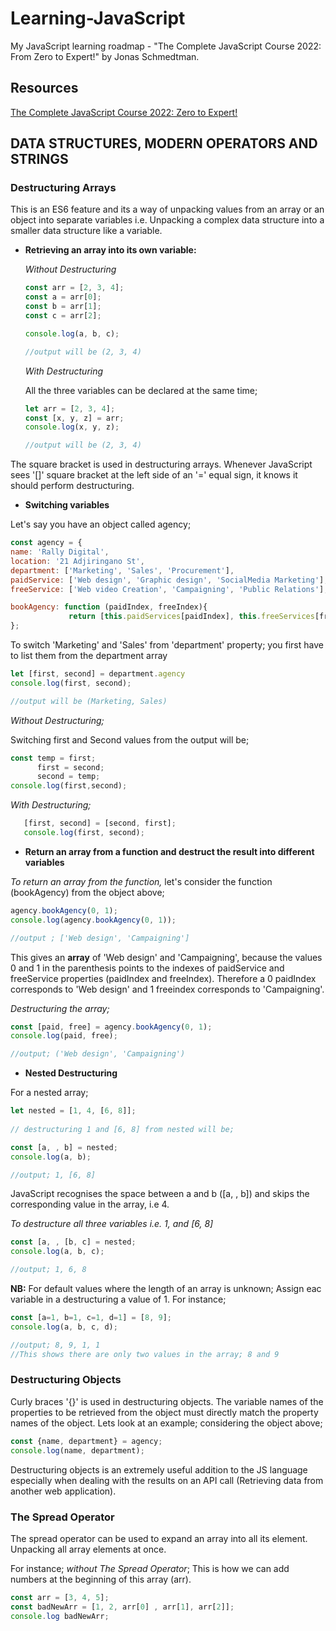 # Learning-JavaScript
 My JavaScript learning roadmap - "The Complete JavaScript Course 2022: From Zero to Expert!" by Jonas Schmedtman.

## Resources
[The Complete JavaScript Course 2022: Zero to Expert!](https://www.udemy.com/course/the-complete-javascript-course/)

## DATA STRUCTURES, MODERN OPERATORS AND STRINGS

### Destructuring Arrays

This is an ES6 feature and its a way of unpacking values from an array or an object into separate variables i.e. Unpacking a complex data structure into a smaller data structure like a variable.
* **Retrieving an array into its own variable:**

  *Without Destructuring*
  
  ```javascript
  const arr = [2, 3, 4];
  const a = arr[0];
  const b = arr[1];
  const c = arr[2];
  
  console.log(a, b, c);
  
  //output will be (2, 3, 4)
  ```
  
  *With Destructuring*
  
  All the three variables can be declared at the same time;
  ```javascript
  let arr = [2, 3, 4];
  const [x, y, z] = arr;
  console.log(x, y, z);
  
  //output will be (2, 3, 4)
  ```
The square bracket is used in destructuring arrays. Whenever JavaScript sees '[]' square bracket at the left side of an '=' equal sign, it knows it should perform destructuring.

* **Switching variables**

Let's say you have an object called agency;
```javascript
const agency = {
name: 'Rally Digital',
location: '21 Adjiringano St',
department: ['Marketing', 'Sales', 'Procurement'],
paidService: ['Web design', 'Graphic design', 'SocialMedia Marketing'],
freeService: ['Web video Creation', 'Campaigning', 'Public Relations'],

bookAgency: function (paidIndex, freeIndex){
             return [this.paidServices[paidIndex], this.freeServices[freeIndex]]
};
```

To switch 'Marketing' and 'Sales' from 'department' property; you first have to list them from the department array
```javascript
let [first, second] = department.agency
console.log(first, second);

//output will be (Marketing, Sales)
```

*Without Destructuring;*

Switching first and Second values from the output will be;
```javascript
const temp = first;
      first = second;
      second = temp;
console.log(first,second);
```

*With Destructuring;*

```javascript
   [first, second] = [second, first];
   console.log(first, second);
```

* **Return an array from a function and destruct the result into different variables**

*To return an array from the function,* 
let's consider the function (bookAgency) from the object above;

```javascript
agency.bookAgency(0, 1);
console.log(agency.bookAgency(0, 1));

//output ; ['Web design', 'Campaigning']
```
This gives an **array** of 'Web design' and 'Campaigning', because the values 0 and 1 in the parenthesis points to the indexes of paidService and freeService properties (paidIndex and freeIndex). Therefore a 0 paidIndex corresponds to 'Web design' and 1 freeindex corresponds to 'Campaigning'. 

*Destructuring the array;*
```javascript
const [paid, free] = agency.bookAgency(0, 1);
console.log(paid, free);

//output; ('Web design', 'Campaigning')
```

* **Nested Destructuring**

For a nested array;
```javascript
let nested = [1, 4, [6, 8]];
 
// destructuring 1 and [6, 8] from nested will be;

const [a, , b] = nested;
console.log(a, b);

//output; 1, [6, 8]
```
JavaScript recognises the space between a and b ([a, , b]) and skips the corresponding value in the array, i.e 4.

*To destructure all three variables i.e. 1, and [6, 8]*

```javascript
const [a, , [b, c] = nested;
console.log(a, b, c);

//output; 1, 6, 8
```

**NB:** For default values where the length of an array is unknown;
Assign eac variable in a destructuring a value of 1. For instance;
```javascript
const [a=1, b=1, c=1, d=1] = [8, 9];
console.log(a, b, c, d);

//output; 8, 9, 1, 1
//This shows there are only two values in the array; 8 and 9
```

### Destructuring Objects

Curly braces '{}' is used in destructuring objects. The variable names of the properties to be retrieved from the object must directly match the property names of the object. Lets look at an example; considering the object above;
```javascript
const {name, department} = agency;
console.log(name, department);
```

Destructuring objects is an extremely useful addition to the JS language especially when dealing with the results on an API call (Retrieving data from another web application).




  
### The Spread Operator

The spread operator can be used to expand an array into all its element. Unpacking all array elements at once.

For instance; *without The Spread Operator*; This is how we can add numbers at the beginning of this array (arr).




```javascript
const arr = [3, 4, 5];
const badNewArr = [1, 2, arr[0] , arr[1], arr[2]];
console.log badNewArr;

```



